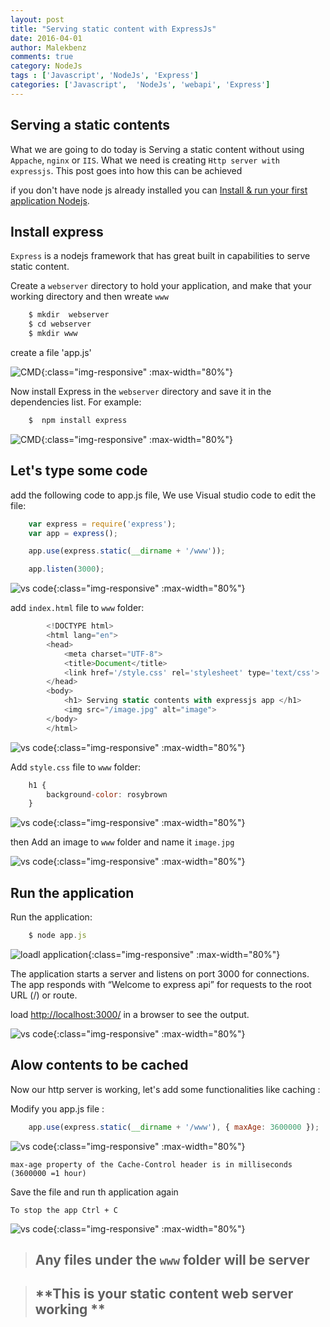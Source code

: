```yaml
---
layout: post
title: "Serving static content with ExpressJs"
date: 2016-04-01
author: Malekbenz
comments: true
category: NodeJs
tags : ['Javascript', 'NodeJs', 'Express']
categories: ['Javascript',  'NodeJs', 'webapi', 'Express']
---
```

## Serving a static contents  

What we are going to do today is Serving a static content without using `Appache`, `nginx` or `IIS`. What we need is creating `Http server with expressjs`. This post goes into how this can be achieved 

if you don't have node js already installed you can [Install & run your first application Nodejs](/blog/2015/12/22/install-run-your-first-application-nodejs).  

## Install express  
`Express` is a nodejs framework that has great built in capabilities to serve static content.  

Create a `webserver` directory to hold your application, and make that your working directory and then wreate `www`

```javascript
    $ mkdir  webserver
    $ cd webserver
    $ mkdir www

```
create a file 'app.js'

![CMD](/images/helloexpress/cmdstatic.png){:class="img-responsive" :max-width="80%"}

Now install Express in the `webserver` directory and save it in the dependencies list. For example:


```javascript
    $  npm install express
```

![CMD](/images/helloexpress/npm.png){:class="img-responsive" :max-width="80%"}

## Let's type some code 

add the following code to app.js file, We use Visual studio code to edit the file:

```javascript
    var express = require('express');
    var app = express();

    app.use(express.static(__dirname + '/www'));

    app.listen(3000);

```
![vs code](/images/helloexpress/vscodestatic.png){:class="img-responsive" :max-width="80%"}

add `index.html` file to `www` folder:

```javascript
        <!DOCTYPE html>
        <html lang="en">
        <head>
            <meta charset="UTF-8">
            <title>Document</title>
            <link href='/style.css' rel='stylesheet' type='text/css'>
        </head>
        <body>
            <h1> Serving static contents with expressjs app </h1>
            <img src="/image.jpg" alt="image">
        </body>
        </html>

```
![vs code](/images/helloexpress/index.html.png){:class="img-responsive" :max-width="80%"}

Add `style.css` file to `www` folder:

```javascript
    h1 {
        background-color: rosybrown
    }
```

![vs code](/images/helloexpress/style.css.png){:class="img-responsive" :max-width="80%"}

then Add an image to `www` folder and name it `image.jpg` 

![vs code](/images/helloexpress/imagestatic.png){:class="img-responsive" :max-width="80%"}

## Run the application 
    
Run the application: 

```javascript
    $ node app.js
```

![loadl application](/images/helloexpress/launch.png){:class="img-responsive" :max-width="80%"}

The application starts a server and listens on port 3000 for connections. The app responds with “Welcome to express api” for requests to the root URL (/) or route. 

load [http://localhost:3000/](http://localhost:3000/) in a browser to see the output.

![vs code](/images/helloexpress/webstatic.png){:class="img-responsive" :max-width="80%"}

## Alow contents to be cached

Now our http server is working, let's add some functionalities  like caching :

Modify you app.js file :   
```javascript
    app.use(express.static(__dirname + '/www'), { maxAge: 3600000 });
```


![vs code](/images/helloexpress/vscodestaticAge.png){:class="img-responsive" :max-width="80%"}

`max-age property of the Cache-Control header is in milliseconds (3600000 =1 hour) `

Save the file and run th application again 

`To stop the app Ctrl + C`

![vs code](/images/helloexpress/webstaticCache.png){:class="img-responsive" :max-width="80%"}

>
> ##  Any files under the `www` folder will be server 
>

>
> ## **This is your static content web server working **
>
